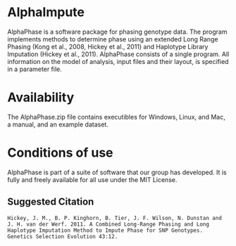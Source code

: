 AlphaImpute
===========

AlphaPhase is a software package for phasing genotype data. The program implements methods to determine phase using an extended Long Range Phasing (Kong et al., 2008, Hickey et al., 2011) and Haplotype Library Imputation (Hickey et al., 2011). AlphaPhase consists of a single program. All information on the model of analysis, input files and their layout, is specified in a parameter file.

Availability
============

The AlphaPhase.zip file contains executibles for Windows, Linux, and Mac, a manual, and an example dataset.

Conditions of use
=================

AlphaPhase is part of a suite of software that our group has developed. It is fully and freely available for all use under the MIT License.

Suggested Citation
------------------

    Hickey, J. M., B. P. Kinghorn, B. Tier, J. F. Wilson, N. Dunstan and J. H. van der Werf. 2011. A Combined Long-Range Phasing and Long Haplotype Imputation Method to Impute Phase for SNP Genotypes. Genetics Selection Evolution 43:12.
